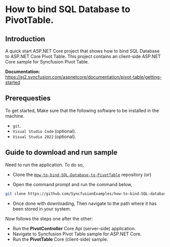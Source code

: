 # How to bind SQL Database to PivotTable.

## Introduction

A quick start ASP.NET Core project that shows how to bind SQL Database to ASP.NET Core Pivot Table. This project contains an client-side ASP.NET Core sample for Syncfusion Pivot Table.

**Documentation:** https://ej2.syncfusion.com/aspnetcore/documentation/pivot-table/getting-started

## Prerequesties

To get started, Make sure that the following software to be installed in the machine.

* `git`.
* `Visual Studio Code` (optional).
* `Visual Studio 2022` (optional).

## Guide to download and run sample

Need to run the application. To do so,

* Clone the [`How-to-bind-SQL-Database-to-PivotTable`](https://github.com/SyncfusionExamples/how-to-bind-SQL-database-to-pivot-table) repository (or)

* Open the command prompt and run the command below,

```sh
git clone https://github.com/SyncfusionExamples/how-to-bind-SQL-database-to-pivot-table.git
```

* Once done with downloading, Then navigate to the path where it has been stored in your system.

Now follows the steps one after the other:

* Run the **PivotController** Core Api (server-side) application.
* Navigate to Syncfusion Pivot Table sample for ASP.NET Core.
* Run the **PivotTable** Core (client-side) sample.